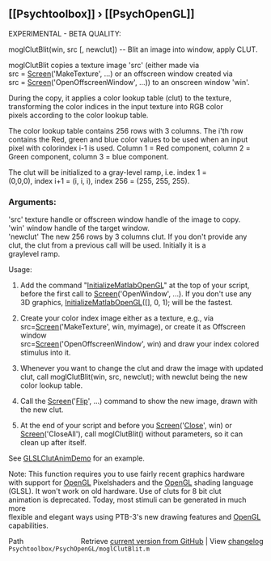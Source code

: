 ## [[Psychtoolbox]] &#8250; [[PsychOpenGL]]

EXPERIMENTAL - BETA QUALITY:  
  
moglClutBlit(win, src [, newclut]) -- Blit an image into window, apply CLUT.  
  
moglClutBlit copies a texture image 'src' (either made via  
src = [Screen](Screen)('MakeTexture', ...) or an offscreen window created via  
src = [Screen](Screen)('OpenOffscreenWindow', ...)) to an onscreen window 'win'.  
  
During the copy, it applies a color lookup table (clut) to the texture,  
transforming the color indices in the input texture into RGB color  
pixels according to the color lookup table.  
  
The color lookup table contains 256 rows with 3 columns. The i'th row  
contains the Red, green and blue color values to be used when an input  
pixel with colorindex i-1 is used. Column 1 = Red component, column 2 =  
Green component, column 3 = blue component.  
  
The clut will be initialized to a gray-level ramp, i.e. index 1 =  
(0,0,0), index i+1 = (i, i, i), index 256 = (255, 255, 255).  
  
### Arguments:  
  
'src' texture handle or offscreen window handle of the image to copy.  
'win' window handle of the target window.  
'newclut' The new 256 rows by 3 columns clut. If you don't provide any  
clut, the clut from a previous call will be used. Initially it is a  
graylevel ramp.  
  
Usage:  
1. Add the command "[InitializeMatlabOpenGL](InitializeMatlabOpenGL)" at the top of your script,  
before the first call to [Screen](Screen)('OpenWindow', ...). If you don't use any  
3D graphics, [InitializeMatlabOpenGL](InitializeMatlabOpenGL)([], 0, 1); will be the fastest.   
  
2. Create your color index image either as a texture, e.g., via  
src=[Screen](Screen)('MakeTexture', win, myimage), or create it as Offscreen window  
src=[Screen](Screen)('OpenOffscreenWindow', win) and draw your index colored  
stimulus into it.  
  
3. Whenever you want to change the clut and draw the image with updated  
clut, call moglClutBlit(win, src, newclut); with newclut being the new  
color lookup table.  
  
4. Call the [Screen](Screen)('[Flip](Flip)', ...) command to show the new image, drawn with  
the new clut.  
  
5. At the end of your script and before you [Screen](Screen)('[Close](Close)', win) or  
[Screen](Screen)('CloseAll'), call moglClutBlit() without parameters, so it can  
clean up after itself.  
  
See [GLSLClutAnimDemo](GLSLClutAnimDemo) for an example.  
  
Note: This function requires you to use fairly recent graphics hardware  
with support for [OpenGL](OpenGL) Pixelshaders and the [OpenGL](OpenGL) shading language  
(GLSL). It won't work on old hardware. Use of cluts for 8 bit clut  
animation is deprecated. Today, most stimuli can be generated in much more  
flexible and elegant ways using PTB-3's new drawing features and [OpenGL](OpenGL)  
capabilities.  




<div class="code_header" style="text-align:right;">
  <span style="float:left;">Path&nbsp;&nbsp;</span> <span class="counter">Retrieve <a href=
  "https://raw.github.com/Psychtoolbox-3/Psychtoolbox-3/beta/Psychtoolbox/PsychOpenGL/moglClutBlit.m">current version from GitHub</a> | View <a href=
  "https://github.com/Psychtoolbox-3/Psychtoolbox-3/commits/beta/Psychtoolbox/PsychOpenGL/moglClutBlit.m">changelog</a></span>
</div>
<div class="code">
  <code>Psychtoolbox/PsychOpenGL/moglClutBlit.m</code>
</div>

